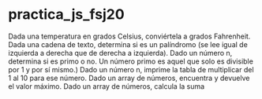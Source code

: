# practica_js_fsj20
Dada una temperatura en grados Celsius, conviértela a grados Fahrenheit. 
Dada una cadena de texto, determina si es un palíndromo (se lee igual de izquierda a derecha que de derecha a izquierda).
Dado un número n, determina si es primo o no. Un número primo es aquel que solo es divisible por 1 y por sí mismo.) 
Dado un número n, imprime la tabla de multiplicar del 1 al 10 para ese número. 
Dado un array de números, encuentra y devuelve el valor máximo. 
Dado un array de números, calcula la suma
